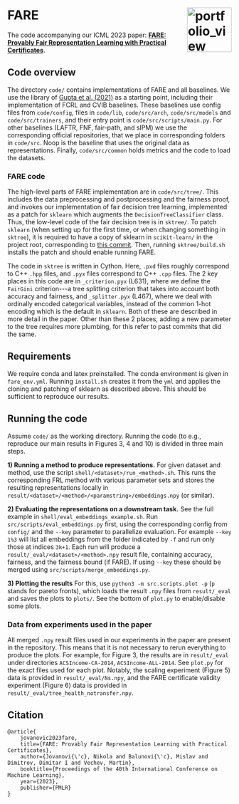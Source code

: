 # FARE <a href="https://www.sri.inf.ethz.ch/"><img width="100" alt="portfolio_view" align="right" src="http://safeai.ethz.ch/img/sri-logo.svg"></a>

The code accompanying our ICML 2023 paper: [**FARE: Provably Fair Representation Learning with Practical Certificates**](https://www.sri.inf.ethz.ch/publications/jovanovic2023fare).

## Code overview 

The directory `code/` contains implementations of FARE and all baselines. We use the library of [Gupta et al. (2021)](https://github.com/umgupta/fairness-via-contrastive-estimation) as a starting point, including their implementation of FCRL and CVIB baselines. These baselines use config files from `code/config`, files in `code/lib`, `code/src/arch`, `code/src/models` and `code/src/trainers`, and their entry point is `code/src/scripts/main.py`. For other baselines (LAFTR, FNF, fair-path, and sIPM) we use the corresponding official repositories, that we place in corresponding folders in `code/src`. Noop is the baseline that uses the original data as representations. Finally, `code/src/common` holds metrics and the code to load the datasets.

### FARE code

The high-level parts of FARE implementation are in `code/src/tree/`. This includes the data preprocessing and postprocessing and the fairness proof, and invokes 
our implementation of fair decision tree learning, implemented as a patch for `sklearn` which augments the `DecisionTreeClassifier` class. Thus, the low-level code of the fair decision tree is in `sktree/`. To patch `sklearn` (when setting up for the first time, or when changing something in `sktree`), it is required to have a copy of sklearn in `scikit-learn/` in the project root, corresponding to [this commit](https://github.com/scikit-learn/scikit-learn/commit/fd60379f95f5c0d3791b2f54c4d070c0aa2ac576). Then, running `sktree/build.sh` installs the patch and should enable running FARE.

The code in `sktree` is written in Cython. Here, `.pxd` files roughly correspond to C++ `.hpp` files, and `.pyx` files correspond to C++ `.cpp` files. The 2 key places in this code are in `_criterion.pyx` (L631), where we define the `FairGini` criterion---a tree splitting criterion that takes into account both accuracy and fairness, and `_splitter.pyx` (L467), where we deal with ordinally encoded categorical variables, instead of the common 1-hot encoding which is the default in `sklearn`. Both of these are described in more detail in the paper. Other than these 2 places, adding a new parameter to the tree requires more plumbing, for this refer to past commits that did the same.

## Requirements

We require conda and latex preinstalled. The conda environment is given in `fare_env.yml`. Running `install.sh` creates it from the `yml` and applies the cloning and patching of sklearn as described above. This should be sufficient to reproduce our results.

## Running the code 
Assume `code/` as the working directory. Running the code (to e.g., reproduce our main results in Figures 3, 4 and 10) is divided in three main steps.

**1) Running a method to produce representations.**
For given dataset and method, use the script `shell/<dataset>/run_<method>.sh`. This runs the corresponding FRL method with various parameter sets and stores the resulting representations locally in `result/<dataset>/<method>/<paramstring>/embeddings.npy` (or similar). 

**2) Evaluating the representations on a downstream task.**
See the full example in `shell/eval_embeddings_example.sh`. Run `src/scripts/eval_embeddings.py` first, using the corresponding config from `config/` and the `--key` parameter to parallelize evaluation. For example `--key 1%3` will list all embeddings from the folder indicated by `-f` and run only those at indices `3k+1`. Each run will produce a `result/_eval/<dataset>/<method>.npy` result file, containing accuracy, fairness, and the fairness bound (if FARE). If using `--key` these should be merged using `src/scripts/merge_embeddings.py`.

**3) Plotting the results**
For this, use `python3 -m src.scripts.plot -p` (`p` stands for pareto fronts), which loads the result `.npy` files from `result/_eval` and saves the plots to `plots/`. See the bottom of `plot.py` to enable/disable some plots.

### Data from experiments used in the paper 
All merged `.npy` result files used in our experiments in the paper are present in the repository. This means that it is not necessary to rerun everything to produce the plots. For example, for Figure 3, the results are in `result/_eval` under directories `ACSIncome-CA-2014`, `ACSIncome-ALL-2014`. See `plot.py` for the exact files used for each plot. Notably, the scaling experiment (Figure 5) data is provided in `result/_eval/Ns.npy`, and the FARE certificate validity experiment (Figure 6) data is provided in `result/_eval/tree_health_notransfer.npy`.

## Citation

```
@article{
    jovanovic2023fare,
    title={FARE: Provably Fair Representation Learning with Practical Certificates},
    author={Jovanovi{\'c}, Nikola and Balunovi{\'c}, Mislav and Dimitrov, Dimitar I and Vechev, Martin},
    booktitle={Proceedings of the 40th International Conference on Machine Learning},
    year={2023},
    publisher={PMLR}
}
```
